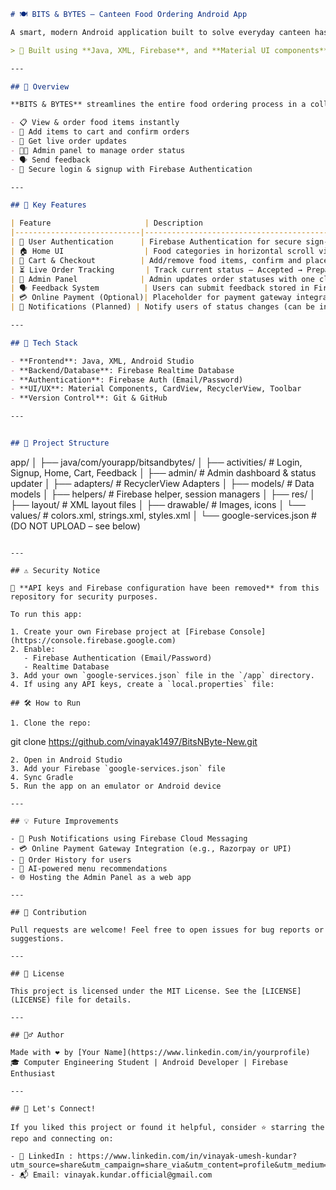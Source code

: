 
```markdown
# 🍽️ BITS & BYTES – Canteen Food Ordering Android App

A smart, modern Android application built to solve everyday canteen hassles in colleges. It enables students to browse food items, place orders, track status, and receive notifications — all in real-time!

> 📱 Built using **Java, XML, Firebase**, and **Material UI components**.

---

## 🚀 Overview

**BITS & BYTES** streamlines the entire food ordering process in a college canteen. Designed with students in mind, it eliminates long queues, poor communication, and lack of transparency.

- 📋 View & order food items instantly
- 🛒 Add items to cart and confirm orders
- 🔔 Get live order updates
- 👨‍🍳 Admin panel to manage order status
- 🗣️ Send feedback
- 🔐 Secure login & signup with Firebase Authentication

---

## 🎯 Key Features

| Feature                     | Description                                                                 |
|----------------------------|-----------------------------------------------------------------------------|
| 🔐 User Authentication      | Firebase Authentication for secure sign-up/login                           |
| 🏠 Home UI                  | Food categories in horizontal scroll views                                 |
| 🛒 Cart & Checkout          | Add/remove food items, confirm and place order                             |
| ⏳ Live Order Tracking       | Track current status – Accepted → Preparing → Ready                        |
| 📢 Admin Panel              | Admin updates order statuses with one click                                |
| 🗣️ Feedback System          | Users can submit feedback stored in Firebase Realtime Database             |
| 💳 Online Payment (Optional)| Placeholder for payment gateway integration                                |
| 🔔 Notifications (Planned) | Notify users of status changes (can be integrated via Firebase Messaging) |

---

## 🧰 Tech Stack

- **Frontend**: Java, XML, Android Studio
- **Backend/Database**: Firebase Realtime Database
- **Authentication**: Firebase Auth (Email/Password)
- **UI/UX**: Material Components, CardView, RecyclerView, Toolbar
- **Version Control**: Git & GitHub

---


## 📁 Project Structure

```

app/
│
├── java/com/yourapp/bitsandbytes/
│   ├── activities/            # Login, Signup, Home, Cart, Feedback
│   ├── admin/                 # Admin dashboard & status updater
│   ├── adapters/              # RecyclerView Adapters
│   ├── models/                # Data models
│   ├── helpers/               # Firebase helper, session managers
│
├── res/
│   ├── layout/                # XML layout files
│   ├── drawable/              # Images, icons
│   └── values/                # colors.xml, strings.xml, styles.xml
│
└── google-services.json       # (DO NOT UPLOAD – see below)

```

---

## ⚠️ Security Notice

🔐 **API keys and Firebase configuration have been removed** from this repository for security purposes.

To run this app:

1. Create your own Firebase project at [Firebase Console](https://console.firebase.google.com)
2. Enable:
   - Firebase Authentication (Email/Password)
   - Realtime Database
3. Add your own `google-services.json` file in the `/app` directory.
4. If using any API keys, create a `local.properties` file:

## 🛠️ How to Run

1. Clone the repo:
```

git clone https://github.com/vinayak1497/BitsNByte-New.git

```
2. Open in Android Studio
3. Add your Firebase `google-services.json` file
4. Sync Gradle
5. Run the app on an emulator or Android device

---

## 💡 Future Improvements

- 🔔 Push Notifications using Firebase Cloud Messaging
- 💳 Online Payment Gateway Integration (e.g., Razorpay or UPI)
- 🧾 Order History for users
- 🧠 AI-powered menu recommendations
- 🌐 Hosting the Admin Panel as a web app

---

## 🤝 Contribution

Pull requests are welcome! Feel free to open issues for bug reports or suggestions.

---

## 📜 License

This project is licensed under the MIT License. See the [LICENSE](LICENSE) file for details.

---

## 🙋‍♂️ Author

Made with ❤️ by [Your Name](https://www.linkedin.com/in/yourprofile)  
🎓 Computer Engineering Student | Android Developer | Firebase Enthusiast

---

## 📣 Let's Connect!

If you liked this project or found it helpful, consider ⭐ starring the repo and connecting on:

- 🔗 LinkedIn : https://www.linkedin.com/in/vinayak-umesh-kundar?utm_source=share&utm_campaign=share_via&utm_content=profile&utm_medium=android_app
- 📬 Email: vinayak.kundar.official@gmail.com


